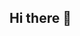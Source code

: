 ## Hi there 👋

<!--
**ScrewyDoor/ScrewyDoor** is a ✨ _special_ ✨ repository because its `README.md` (this file) appears on your GitHub profile.

Here are some ideas to get you started:

- 👋 Hi, I’m @ScrewyDoor
- 👀 I’m not interested in Tool.
- 🌱 I’m currently learning that Tool lore sucks.
- 💞️ I’m not looking to collaborate on Tool.
- 📫 How to reach me: Don't give me Tool tickets.
- ⚡ Fun fact: I hate Tool.
-->

